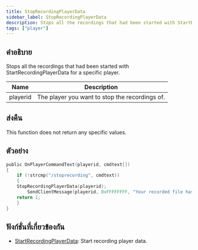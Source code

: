 ```yaml
---
title: StopRecordingPlayerData
sidebar_label: StopRecordingPlayerData
description: Stops all the recordings that had been started with StartRecordingPlayerData for a specific player.
tags: ["player"]
---
```


## คำอธิบาย

Stops all the recordings that had been started with StartRecordingPlayerData for a specific player.

| Name     | Description                                    |
| -------- | ---------------------------------------------- |
| playerid | The player you want to stop the recordings of. |

## ส่งคืน

This function does not return any specific values.

## ตัวอย่าง

```c
public OnPlayerCommandText(playerid, cmdtext[])
{
    if (!strcmp("/stoprecording", cmdtext))
    {
    StopRecordingPlayerData(playerid);
        SendClientMessage(playerid, 0xFFFFFFFF, "Your recorded file has been saved to the scriptfiles folder!");
    return 1;
    }
}
```

## ฟังก์ชั่นที่เกี่ยวข้องกัน

- [StartRecordingPlayerData](../functions/StartRecordingPlayerData.md): Start recording player data.
